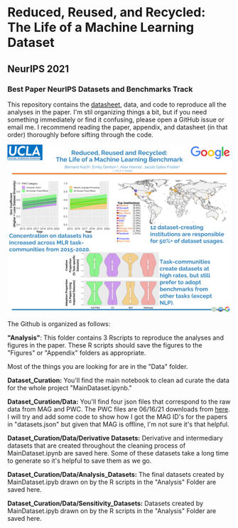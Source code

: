 # Reduced, Reused, and Recycled: The Life of a Machine Learning Dataset
## NeurIPS 2021
### Best Paper NeurIPS Datasets and Benchmarks Track
This repository contains the [datasheet](Datasheet_for_ReducedReusedRecycled.pdf), data, and code to reproduce all the analyses in the paper.
I'm stil organizing things a bit, but if you need something immediately or find it confusing, please open a GitHub issue or email me. I recommend reading the paper, appendix, and datasheet (in that order) thoroughly before sifting through the code.

![](NeurIPS2021Poster.jpg?raw=true)

The Github is organized as follows:

**"Analysis"**: This folder contains 3 Rscripts to reproduce the analyses and figures in the paper. These R scripts should save the figures to the "Figures" or "Appendix" folders as appropriate.

Most of the things you are looking for are in the "Data" folder. 

**Dataset_Curation:** You'll find the main notebook to clean ad curate the data for the whole project "MainDataset.ipynb."

**Dataset_Curation/Data:** You'll find four json files that correspond to the raw data from MAG and PWC. The PWC files are 06/16/21 downloads from [here](https://github.com/paperswithcode/paperswithcode-data). I will try and add some code to show how I got the MAG ID's for the papers in "datasets.json" but given that MAG is offline, I'm not sure it's that helpful.

**Dataset_Curation/Data/Derivative Datasets:** Derivative and intermediary datasets that are created throughout the cleaning process of MainDataset.ipynb are saved here. Some of these datasets take a long time to generate so it's helpful to save them as we go.

**Dataset_Curation/Data/Analysis_Datasets:** The final datasets created by MainDataset.ipyb drawn on by the R scripts in the "Analysis" Folder are saved here.

**Dataset_Curation/Data/Sensitivity_Datasets:**  Datasets created by MainDataset.ipyb drawn on by the R scripts in the "Analysis" Folder are saved here.
